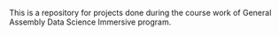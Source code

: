 This is a repository for projects done during the course work of General Assembly Data Science Immersive program.
